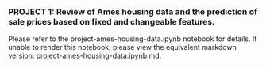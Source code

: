 ### PROJECT 1: Review of Ames housing data and the prediction of sale prices based on fixed and changeable features.

Please refer to the project-ames-housing-data.ipynb notebook for details.  If unable to render this notebook, please view the equivalent markdown version: project-ames-housing-data.ipynb.md.
